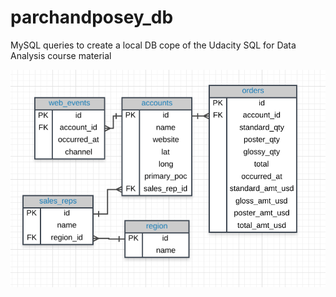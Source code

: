 # parchandposey_db

MySQL queries to create a local DB cope of the Udacity SQL for Data Analysis course material

![ERD Image](https://github.com/nardove/parchandposey_db/blob/main/Parch%20And%20Posey%20ERD.png)
